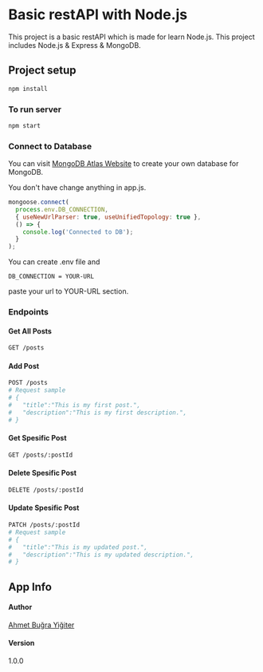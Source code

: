 # Basic restAPI with Node.js

This project is a basic restAPI which is made for learn Node.js. This project includes Node.js & Express & MongoDB. 

## Project setup

``` bash
npm install
```

### To run server

``` bash
npm start
```
### Connect to Database

You can visit [MongoDB Atlas Website](https://www.mongodb.com/cloud/atlas2) to create your own database for MongoDB. 

You don't have change anything in app.js.
``` js
mongoose.connect(
  process.env.DB_CONNECTION,
  { useNewUrlParser: true, useUnifiedTopology: true },
  () => {
    console.log('Connected to DB');
  }
);
```
You can create .env file and 
```
DB_CONNECTION = YOUR-URL
``` 
paste your url to YOUR-URL section.


### Endpoints

#### Get All Posts
``` bash
GET /posts
```
#### Add Post
``` bash
POST /posts
# Request sample
# {
#   "title":"This is my first post.",
#   "description":"This is my first description.",
# }
```
#### Get Spesific Post
``` bash
GET /posts/:postId
```

#### Delete Spesific Post
``` bash
DELETE /posts/:postId
```

#### Update Spesific Post
``` bash
PATCH /posts/:postId
# Request sample
# {
#   "title":"This is my updated post.",
#   "description":"This is my updated description.",
# }
```
## App Info

#### Author
[Ahmet Buğra Yiğiter](https://github.com/yigiterdev)

#### Version

1.0.0
